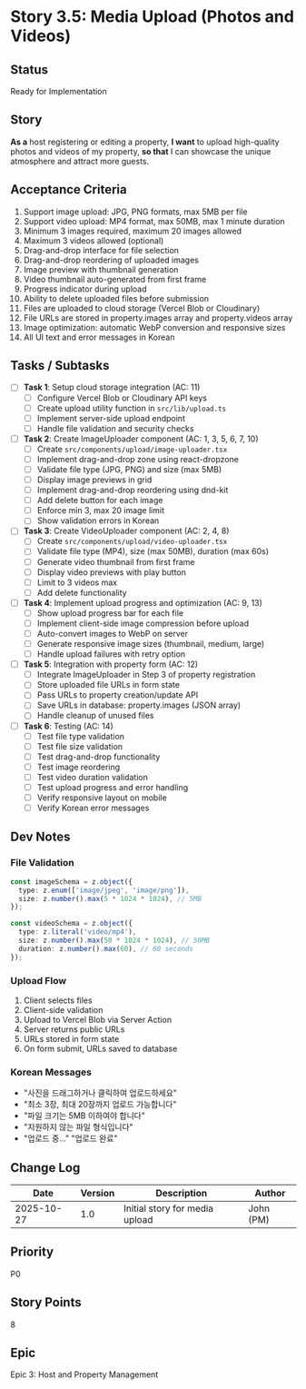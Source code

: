 # Story 3.5: Media Upload (Photos and Videos)

## Status
Ready for Implementation

## Story
**As a** host registering or editing a property,
**I want** to upload high-quality photos and videos of my property,
**so that** I can showcase the unique atmosphere and attract more guests.

## Acceptance Criteria
1. Support image upload: JPG, PNG formats, max 5MB per file
2. Support video upload: MP4 format, max 50MB, max 1 minute duration
3. Minimum 3 images required, maximum 20 images allowed
4. Maximum 3 videos allowed (optional)
5. Drag-and-drop interface for file selection
6. Drag-and-drop reordering of uploaded images
7. Image preview with thumbnail generation
8. Video thumbnail auto-generated from first frame
9. Progress indicator during upload
10. Ability to delete uploaded files before submission
11. Files are uploaded to cloud storage (Vercel Blob or Cloudinary)
12. File URLs are stored in property.images array and property.videos array
13. Image optimization: automatic WebP conversion and responsive sizes
14. All UI text and error messages in Korean

## Tasks / Subtasks

- [ ] **Task 1**: Setup cloud storage integration (AC: 11)
  - [ ] Configure Vercel Blob or Cloudinary API keys
  - [ ] Create upload utility function in `src/lib/upload.ts`
  - [ ] Implement server-side upload endpoint
  - [ ] Handle file validation and security checks

- [ ] **Task 2**: Create ImageUploader component (AC: 1, 3, 5, 6, 7, 10)
  - [ ] Create `src/components/upload/image-uploader.tsx`
  - [ ] Implement drag-and-drop zone using react-dropzone
  - [ ] Validate file type (JPG, PNG) and size (max 5MB)
  - [ ] Display image previews in grid
  - [ ] Implement drag-and-drop reordering using dnd-kit
  - [ ] Add delete button for each image
  - [ ] Enforce min 3, max 20 image limit
  - [ ] Show validation errors in Korean

- [ ] **Task 3**: Create VideoUploader component (AC: 2, 4, 8)
  - [ ] Create `src/components/upload/video-uploader.tsx`
  - [ ] Validate file type (MP4), size (max 50MB), duration (max 60s)
  - [ ] Generate video thumbnail from first frame
  - [ ] Display video previews with play button
  - [ ] Limit to 3 videos max
  - [ ] Add delete functionality

- [ ] **Task 4**: Implement upload progress and optimization (AC: 9, 13)
  - [ ] Show upload progress bar for each file
  - [ ] Implement client-side image compression before upload
  - [ ] Auto-convert images to WebP on server
  - [ ] Generate responsive image sizes (thumbnail, medium, large)
  - [ ] Handle upload failures with retry option

- [ ] **Task 5**: Integration with property form (AC: 12)
  - [ ] Integrate ImageUploader in Step 3 of property registration
  - [ ] Store uploaded file URLs in form state
  - [ ] Pass URLs to property creation/update API
  - [ ] Save URLs in database: property.images (JSON array)
  - [ ] Handle cleanup of unused files

- [ ] **Task 6**: Testing (AC: 14)
  - [ ] Test file type validation
  - [ ] Test file size validation
  - [ ] Test drag-and-drop functionality
  - [ ] Test image reordering
  - [ ] Test video duration validation
  - [ ] Test upload progress and error handling
  - [ ] Verify responsive layout on mobile
  - [ ] Verify Korean error messages

## Dev Notes

### File Validation
```typescript
const imageSchema = z.object({
  type: z.enum(['image/jpeg', 'image/png']),
  size: z.number().max(5 * 1024 * 1024), // 5MB
});

const videoSchema = z.object({
  type: z.literal('video/mp4'),
  size: z.number().max(50 * 1024 * 1024), // 50MB
  duration: z.number().max(60), // 60 seconds
});
```

### Upload Flow
1. Client selects files
2. Client-side validation
3. Upload to Vercel Blob via Server Action
4. Server returns public URLs
5. URLs stored in form state
6. On form submit, URLs saved to database

### Korean Messages
- "사진을 드래그하거나 클릭하여 업로드하세요"
- "최소 3장, 최대 20장까지 업로드 가능합니다"
- "파일 크기는 5MB 이하여야 합니다"
- "지원하지 않는 파일 형식입니다"
- "업로드 중..." "업로드 완료"

## Change Log
| Date | Version | Description | Author |
|------|---------|-------------|--------|
| 2025-10-27 | 1.0 | Initial story for media upload | John (PM) |

## Priority
P0

## Story Points
8

## Epic
Epic 3: Host and Property Management

